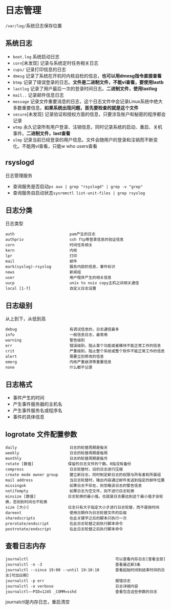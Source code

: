 # 日志管理

``/var/log/``系统日志保存位置

系统日志
-------
* ``boot.log``      系统启动日志
* ``corn``[未发现]  记录与系统定时任务相关日志
* ``cups/``         记录打印信息的日志
* ``dmesg``         记录了系统在开机时内核自检的信总，**也可以用dmesg指令直接查看**
* ``btmp``          记录了错误登录的日志。**文件是二进制文件，不能vi查看，要使用lastb**
* ``lastlog``       记录了用户最后一次的登录时间日志。**二进制文件，使用lastlog**
* ``mail..``        记录邮件信息日志
* ``message``       记录文件重要消息的日志，这个日志文件中会记录Linux系统中绝大多数重要信息。**如果系统出现问题，首先要检查的就是这个文件**
* ``secure``[未发现] 记录验证和授权方面的信息，只要涉及账户和秘密的程序都会记录
* ``wtmp``          永久记录所有用户登录、注销信息，同时记录系统的启动、重启、关机事件。**二进制文件，last查看**
* ``ulmp``          记录当前已经登录的用户信息。文件会随用户的登录和注销而不断变化。不能用vi查看，只能w who users查看

rsyslogd
-----------
日志管理服务
* 查询服务是否启动``ps aux | grep "rsyslogd" | grep -v "grep"``
* 查询服务自启动状态``sysremctl list-unit-files | grep rsyslog``

日志分类
-------
日志类型
~~~
auth                        pam产生的日志
authpriv                    ssh ftp等登录信息的验证信息
corn                        时间任务相关
kern                        内核
lpr                         打印
mail                        邮件
mark(syslog)-rsyslog        服务内部的信息，事件标识
news                        新闻组
user                        用户程序产生的相关信息
uucp                        unix to nuix copy主机之间相关通信
local [1-7]                 自定义日志设置
~~~

日志级别
-------
从上到下，从低到高
~~~
debug                       有调试信息的，日志通信最多
info                        一般信息日志，最常用
warning                     警告级别
err                         错误级别，阻止某个功能或者模块不能正常工作的信息
crit                        严重级别，阻止整个系统或整个软件不能正常工作的信息
alert                       需要立刻修改的信息
emerg                       内核严重崩溃等重要信息
none                        什么都不记录
~~~

日志格式
-------
* 事件产生的时间
* 产生事件服务器的主机名
* 产生事件服务名或程序名
* 事件的具体信息

logrotate 文件配置参数
---------------------
~~~
daily                       日志的轮替周期是每天
weekly                      日志的轮替周期是每周
monthly                     日志的轮替周期是每月
rotate [数值]               保留的日志文件的个数。0指没有备份
compress                    日志轮替时，旧的日志进行压缩
create mode owner group     建立新日志，同时制定新日志的权限与所有者和所属组
mail address                当日志轮替时，输出内容通过邮件发送到指定的邮件位置
missingok                   如果日志不存在，则忽略该日志的警告信息
notifempty                  如果日志为空文件，则不进行日志轮换
minsize [数值]              日志轮换的最小值。也就是日志要达到这个最小值才会轮换，否则到时间也不轮换
size [大小]                 日志只有大于指定大小才进行日志轮替，而不是按时间
dareext                     使用日期作为日志轮替文件的后缀
sharedscripts               在此关键字之后的脚本只执行一次
prerotate/endscript         在此日志轮替之前执行脚本命令
postrotate/endscript        在此日志轮替之后执行脚本命令
~~~

查看日志内存
-----------
~~~
journalctl                                      可以查看内存日志[查看全部]
journalctl -n -3                                查看最近新3条
journalctl --since 19:00 --until 19:10:10       查看起始时间到结束时间的日志[可加日期]
journalctl -p err                               报错日志
journalctl -o verbose                           日志详细内容
journalctl——PID=1245 _COMM=sshd                 查看包含这些参数的日志
~~~
journalctl是内存日志，重启清空
